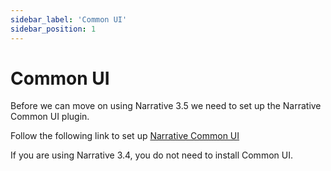 ```yaml
---
sidebar_label: 'Common UI'
sidebar_position: 1
---
```

# Common UI

Before we can move on using Narrative 3.5 we need to set up the Narrative Common UI plugin.

Follow the following link to set up [Narrative Common UI](/common-ui)

If you are using Narrative 3.4, you do not need to install Common UI.
